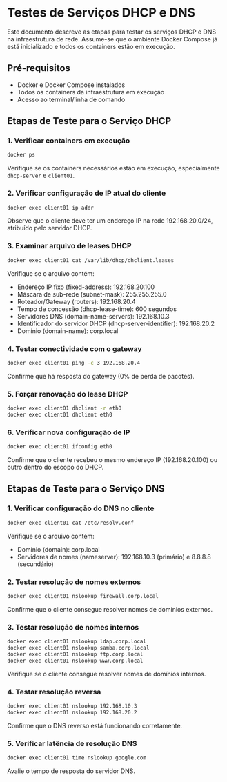 # Testes de Serviços DHCP e DNS

Este documento descreve as etapas para testar os serviços DHCP e DNS na infraestrutura de rede. Assume-se que o ambiente Docker Compose já está inicializado e todos os containers estão em execução.

## Pré-requisitos

- Docker e Docker Compose instalados
- Todos os containers da infraestrutura em execução
- Acesso ao terminal/linha de comando

## Etapas de Teste para o Serviço DHCP

### 1. Verificar containers em execução

```bash
docker ps
```

Verifique se os containers necessários estão em execução, especialmente `dhcp-server` e `client01`.

### 2. Verificar configuração de IP atual do cliente

```bash
docker exec client01 ip addr
```

Observe que o cliente deve ter um endereço IP na rede 192.168.20.0/24, atribuído pelo servidor DHCP.

### 3. Examinar arquivo de leases DHCP

```bash
docker exec client01 cat /var/lib/dhcp/dhclient.leases
```

Verifique se o arquivo contém:
- Endereço IP fixo (fixed-address): 192.168.20.100
- Máscara de sub-rede (subnet-mask): 255.255.255.0
- Roteador/Gateway (routers): 192.168.20.4
- Tempo de concessão (dhcp-lease-time): 600 segundos
- Servidores DNS (domain-name-servers): 192.168.10.3
- Identificador do servidor DHCP (dhcp-server-identifier): 192.168.20.2
- Domínio (domain-name): corp.local

### 4. Testar conectividade com o gateway

```bash
docker exec client01 ping -c 3 192.168.20.4
```

Confirme que há resposta do gateway (0% de perda de pacotes).

### 5. Forçar renovação do lease DHCP

```bash
docker exec client01 dhclient -r eth0
docker exec client01 dhclient eth0
```

### 6. Verificar nova configuração de IP

```bash
docker exec client01 ifconfig eth0
```

Confirme que o cliente recebeu o mesmo endereço IP (192.168.20.100) ou outro dentro do escopo do DHCP.

## Etapas de Teste para o Serviço DNS

### 1. Verificar configuração do DNS no cliente

```bash
docker exec client01 cat /etc/resolv.conf
```

Verifique se o arquivo contém:
- Domínio (domain): corp.local
- Servidores de nomes (nameserver): 192.168.10.3 (primário) e 8.8.8.8 (secundário)

### 2. Testar resolução de nomes externos

```bash
docker exec client01 nslookup firewall.corp.local
```

Confirme que o cliente consegue resolver nomes de domínios externos.

### 3. Testar resolução de nomes internos

```bash
docker exec client01 nslookup ldap.corp.local
docker exec client01 nslookup samba.corp.local
docker exec client01 nslookup ftp.corp.local
docker exec client01 nslookup www.corp.local
```

Verifique se o cliente consegue resolver nomes de domínios internos.

### 4. Testar resolução reversa

```bash
docker exec client01 nslookup 192.168.10.3
docker exec client01 nslookup 192.168.20.2
```

Confirme que o DNS reverso está funcionando corretamente.

### 5. Verificar latência de resolução DNS

```bash
docker exec client01 time nslookup google.com
```

Avalie o tempo de resposta do servidor DNS.
